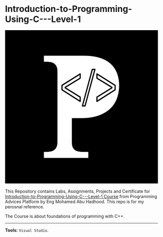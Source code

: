 # Introduction-to-Programming-Using-C---Level-1

![Programming Advices Logo](/Programming%20Advices.jpg)

This Repository contains Labs, Assignments, Projects and Certificate for [Introduction-to-Programming-Using-C---Level-1 Course](https://programmingadvices.com/courses) from Programming Advices Platform by Eng Mohamed Abu Hadhood. This repo is for my perosnal reference.

The Course is about foundations of programming with C++.


---

**Tools:** `Visual Studio`.